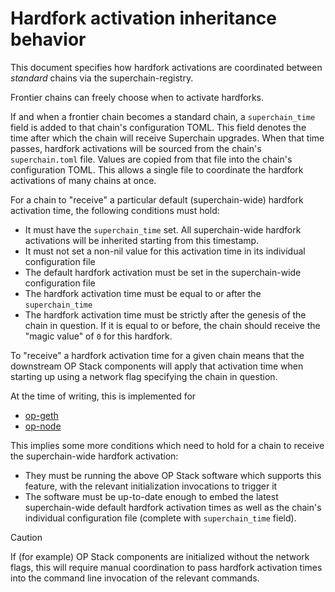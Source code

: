 # Hardfork activation inheritance behavior

This document specifies how hardfork activations are coordinated between _standard_ chains via the superchain-registry.

Frontier chains can freely choose when to activate hardforks.

If and when a frontier chain becomes a standard chain, a `superchain_time` field is added to that chain's configuration TOML. This field denotes the time after which the chain will receive Superchain upgrades. When that time passes, hardfork activations will be sourced from the chain's `superchain.toml` file. Values are copied from that file into the chain's configuration TOML. This allows a single file to coordinate the hardfork activations of many chains at once.

For a chain to "receive" a particular default (superchain-wide) hardfork activation time, the following conditions must hold:

* It must have the `superchain_time` set. All superchain-wide hardfork activations will be inherited starting from this timestamp. 
* It must not set a non-nil value for this activation time in its individual configuration file
* The default hardfork activation must be set in the superchain-wide configuration file
* The hardfork activation time must be equal to or after the `superchain_time`
* The hardfork activation time must be strictly after the genesis of the chain in question. If it is equal to or before, the chain should receive the "magic value" of `0` for this hardfork.

To "receive" a hardfork activation time for a given chain means that the downstream OP Stack components will apply that activation time when starting up using a network flag specifying the chain in question.

At the time of writing, this is implemented for
* [op-geth](https://docs.optimism.io/builders/node-operators/configuration/base-config#initialization-via-network-flags)
* [op-node](https://docs.optimism.io/builders/node-operators/configuration/base-config#configuring-op-node)

This implies some more conditions which need to hold for a chain to receive the superchain-wide hardfork activation:

* They must be running the above OP Stack software which supports this feature, with the relevant initialization invocations to trigger it
* The software must be up-to-date enough to embed the latest superchain-wide default hardfork activation times as well as the chain's individual configuration file (complete with `superchain_time` field).

> [!CAUTION]
> If (for example) OP Stack components are initialized without the network flags, this will require manual coordination to pass hardfork activation times into the command line invocation of the relevant commands.
